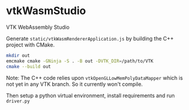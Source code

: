 # vtkWasmStudio
VTK WebAssembly Studio

Generate `static/vtkWasmRendererApplication.js` by building the C++ project with CMake.

```sh
mkdir out
emcmake cmake -GNinja -S . -B out -DVTK_DIR=/path/to/VTK
cmake --build out
```
Note: The C++ code relies upon `vtkOpenGLLowMemPolyDataMapper` which is not yet in any VTK branch. So it currently won't compile.

Then setup a python virtual environment, install requirements and run `driver.py`
